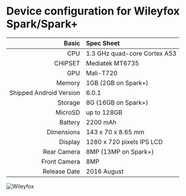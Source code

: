 
Device configuration for Wileyfox Spark/Spark+
===========================================

Basic   | Spec Sheet
-------:|:-------------------------
CPU     | 1.3 GHz quad-core Cortex A53
CHIPSET | Mediatek MT6735
GPU     | Mali-T720
Memory  | 1GB (2GB on Spark+)
Shipped Android Version | 6.0.1
Storage | 8G (16GB on Spark+)
MicroSD | up to 128GB
Battery | 2200 mAh
Dimensions | 143 x 70 x 8.65 mm
Display | 1280 x 720 pixels IPS LCD
Rear Camera  | 8MP (13MP on Spark+)
Front Camera  | 8MP
Release Date | 2016 August
![Wileyfox](https://wiki.cyanogenmod.org/images/5/5d/Porridge.png "Spark/Spark+")
